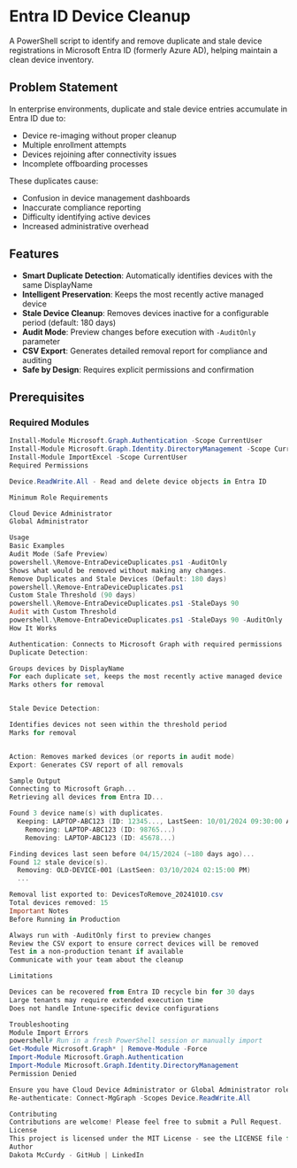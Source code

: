 # Entra ID Device Cleanup

A PowerShell script to identify and remove duplicate and stale device registrations in Microsoft Entra ID (formerly Azure AD), helping maintain a clean device inventory.

## Problem Statement

In enterprise environments, duplicate and stale device entries accumulate in Entra ID due to:
- Device re-imaging without proper cleanup
- Multiple enrollment attempts
- Devices rejoining after connectivity issues
- Incomplete offboarding processes

These duplicates cause:
- Confusion in device management dashboards
- Inaccurate compliance reporting
- Difficulty identifying active devices
- Increased administrative overhead

## Features

- **Smart Duplicate Detection**: Automatically identifies devices with the same DisplayName
- **Intelligent Preservation**: Keeps the most recently active managed device
- **Stale Device Cleanup**: Removes devices inactive for a configurable period (default: 180 days)
- **Audit Mode**: Preview changes before execution with `-AuditOnly` parameter
- **CSV Export**: Generates detailed removal report for compliance and auditing
- **Safe by Design**: Requires explicit permissions and confirmation

## Prerequisites

### Required Modules
```powershell
Install-Module Microsoft.Graph.Authentication -Scope CurrentUser
Install-Module Microsoft.Graph.Identity.DirectoryManagement -Scope CurrentUser
Install-Module ImportExcel -Scope CurrentUser
Required Permissions

Device.ReadWrite.All - Read and delete device objects in Entra ID

Minimum Role Requirements

Cloud Device Administrator
Global Administrator

Usage
Basic Examples
Audit Mode (Safe Preview)
powershell.\Remove-EntraDeviceDuplicates.ps1 -AuditOnly
Shows what would be removed without making any changes.
Remove Duplicates and Stale Devices (Default: 180 days)
powershell.\Remove-EntraDeviceDuplicates.ps1
Custom Stale Threshold (90 days)
powershell.\Remove-EntraDeviceDuplicates.ps1 -StaleDays 90
Audit with Custom Threshold
powershell.\Remove-EntraDeviceDuplicates.ps1 -StaleDays 90 -AuditOnly
How It Works

Authentication: Connects to Microsoft Graph with required permissions
Duplicate Detection:

Groups devices by DisplayName
For each duplicate set, keeps the most recently active managed device
Marks others for removal


Stale Device Detection:

Identifies devices not seen within the threshold period
Marks for removal


Action: Removes marked devices (or reports in audit mode)
Export: Generates CSV report of all removals

Sample Output
Connecting to Microsoft Graph...
Retrieving all devices from Entra ID...

Found 3 device name(s) with duplicates.
  Keeping: LAPTOP-ABC123 (ID: 12345..., LastSeen: 10/01/2024 09:30:00 AM)
    Removing: LAPTOP-ABC123 (ID: 98765...)
    Removing: LAPTOP-ABC123 (ID: 45678...)

Finding devices last seen before 04/15/2024 (~180 days ago)...
Found 12 stale device(s).
  Removing: OLD-DEVICE-001 (LastSeen: 03/10/2024 02:15:00 PM)
  ...

Removal list exported to: DevicesToRemove_20241010.csv
Total devices removed: 15
Important Notes
Before Running in Production

Always run with -AuditOnly first to preview changes
Review the CSV export to ensure correct devices will be removed
Test in a non-production tenant if available
Communicate with your team about the cleanup

Limitations

Devices can be recovered from Entra ID recycle bin for 30 days
Large tenants may require extended execution time
Does not handle Intune-specific device configurations

Troubleshooting
Module Import Errors
powershell# Run in a fresh PowerShell session or manually import
Get-Module Microsoft.Graph* | Remove-Module -Force
Import-Module Microsoft.Graph.Authentication
Import-Module Microsoft.Graph.Identity.DirectoryManagement
Permission Denied

Ensure you have Cloud Device Administrator or Global Administrator role
Re-authenticate: Connect-MgGraph -Scopes Device.ReadWrite.All

Contributing
Contributions are welcome! Please feel free to submit a Pull Request.
License
This project is licensed under the MIT License - see the LICENSE file for details.
Author
Dakota McCurdy - GitHub | LinkedIn
